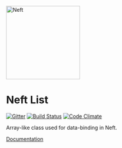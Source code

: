 <a href="http://www.neft.io"><img src="http://www.neft.io/static/images/neft-white.svg" alt="Neft" width="200"></a>

# Neft List

[![Gitter](https://img.shields.io/gitter/room/nwjs/nw.js.svg)](https://gitter.im/Neft-io/neft)
[![Build Status](https://travis-ci.org/Neft-io/neft-list.svg?branch=master)](https://travis-ci.org/Neft-io/neft-list)
[![Code Climate](https://codeclimate.com/github/Neft-io/neft-list/badges/gpa.svg)](https://codeclimate.com/github/Neft-io/neft-list)

Array-like class used for data-binding in Neft.

[Documentation](http://www.neft.io/docs/list/index.coffee.md)
